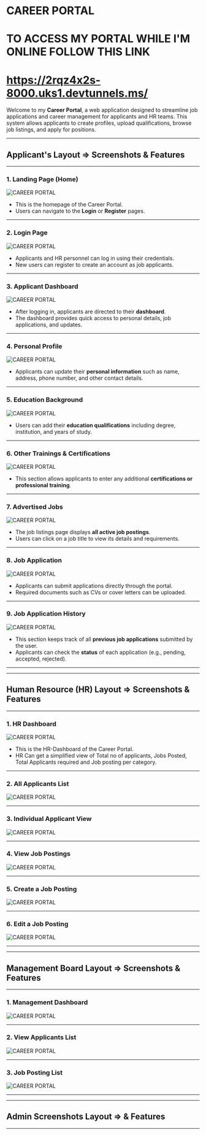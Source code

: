 # CAREER PORTAL 

# TO ACCESS MY PORTAL WHILE I'M ONLINE FOLLOW THIS LINK

# https://2rqz4x2s-8000.uks1.devtunnels.ms/

Welcome to my **Career Portal**, a web application designed to streamline job applications and career management for applicants and HR teams. This system allows applicants to create profiles, upload qualifications, browse job listings, and apply for positions.

---
## **Applicant's Layout => Screenshots & Features**
---

### **1. Landing Page (Home)**
![CAREER PORTAL](public/images/readmegit/home.png)
- This is the homepage of the Career Portal.
- Users can navigate to the **Login** or **Register** pages.

---

### **2. Login Page**
![CAREER PORTAL](public/images/readmegit/login.png)
- Applicants and HR personnel can log in using their credentials.
- New users can register to create an account as job applicants.

---

### **3. Applicant Dashboard**
![CAREER PORTAL](public/images/readmegit/applicant-dashboard.png)
- After logging in, applicants are directed to their **dashboard**.
- The dashboard provides quick access to personal details, job applications, and updates.

---

### **4. Personal Profile**
![CAREER PORTAL](public/images/readmegit/personal-profile.png)
- Applicants can update their **personal information** such as name, address, phone number, and other contact details.

---

### **5. Education Background**
![CAREER PORTAL](public/images/readmegit/education-background.png)
- Users can add their **education qualifications** including degree, institution, and years of study.

---

### **6. Other Trainings & Certifications**
![CAREER PORTAL](public/images/readmegit/other-trainings.png)
- This section allows applicants to enter any additional **certifications or professional training**.

---

### **7. Advertised Jobs**
![CAREER PORTAL](public/images/readmegit/advertised-jobs.png)
- The job listings page displays **all active job postings**.
- Users can click on a job title to view its details and requirements.

---

### **8. Job Application**
![CAREER PORTAL](public/images/readmegit/job-application.png)
- Applicants can submit applications directly through the portal.
- Required documents such as CVs or cover letters can be uploaded.

---

### **9. Job Application History**
![CAREER PORTAL](public/images/readmegit/job-application-history.png)
- This section keeps track of all **previous job applications** submitted by the user.
- Applicants can check the **status** of each application (e.g., pending, accepted, rejected).

---

---
## **Human Resource (HR) Layout => Screenshots & Features**
---
### **1. HR Dashboard**
![CAREER PORTAL](public/images/readmegit/hr-dashboard.png)
- This is the HR-Dashboard of the Career Portal.
- HR Can get a simplified view of Total no of applicants, Jobs Posted, Total Applicants required and Job posting per category.
---

### **2. All Applicants List**
![CAREER PORTAL](public/images/readmegit/applicant-list.png)

---

### **3. Individual Applicant View**
![CAREER PORTAL](public/images/readmegit/single-applicants-details.png)

---

### **4. View Job Postings**
![CAREER PORTAL](public/images/readmegit/view-job-postings.png)

---

### **5. Create a Job Posting**
![CAREER PORTAL](public/images/readmegit/create-job-posting.png)

---

### **6. Edit a Job Posting**
![CAREER PORTAL](public/images/readmegit/edit-job-posting.png)

---








---
## **Management Board Layout => Screenshots & Features**
---

### **1. Management Dashboard**
![CAREER PORTAL](public/images/readmegit/mgt-dashboard.png)

---

### **2. View Applicants List**
![CAREER PORTAL](public/images/readmegit/mgt-applicants-info.png)

---


### **3. Job Posting List**
![CAREER PORTAL](public/images/readmegit/mgt-job-postings.png)

---





---
## **Admin Screenshots Layout => & Features**
---